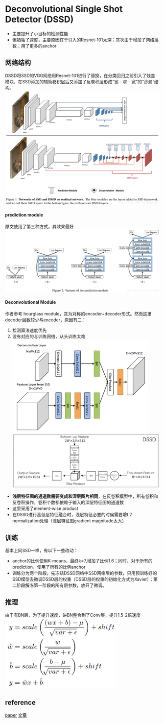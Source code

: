 # Deconvolutional Single Shot Detector (DSSD)
- 主要提升了小目标的检测性能
- 但牺牲了速度，主要原因在于引入的Resnet-101太深；其次由于增加了网络层数；用了更多的anchor
## 网络结构
DSSD将SSD的VGG网络用Resnet-101进行了替换，在分类回归之前引入了残差模块，在SSD添加的辅助卷积层后又添加了反卷积层形成“宽 - 窄 - 宽”的“沙漏”结构。
![alt](imgs/dssd1.png)

#### prediction module
原文使用了第三种方式，其效果最好
![alt](imgs/dssd2.png)
#### Deconvolutional Module
作者参考 hourglass module，其为对称的encoder+decoder形式。然而这里decoder层数较少与encoder，原因有二：
1. 检测算法速度优先
2. 没有对应的与训练网络，从头训练太难
![alt](imgs/dssd3.png)
![alt](imgs/dssd5.jpg)
- **浅层特征图的通道数需要变成和深层图片相同**，在反卷积模型中，所有卷积和反卷积操作，卷积个数都依赖于输入的深层特征图的通道数
- 这里采用了element-wise product
- 在DSSD进行高低层特征融合时，浅层特征必要的时候需要增L2 normalization处理（浅层特征图gradient magnitude太大）


## 训练
基本上同SSD一样，有以下一些改动：
- anchor的比例使用K-means，最终k=7,增加了比例1.6；同时，对于所有的prediction，使用了所有的比例anchor
- 训练分为两个阶段，先冻结DSSD网络中SSD网络层的参数，只用预训练好的SSD模型去微调DSSD层的权重（DSSD层的权重的初始化方式为Xavier）；第二阶段解冻第一阶段的所有层参数，放开了微调。
## 推理
由于有BN层，为了提升速度，讲BN整合到了Conv层，提升1.5-2倍速度
![alt](imgs/dssd4.png)

## reference
[paper](https://arxiv.org/pdf/1701.06659.pdf)
[文章](https://blog.csdn.net/zj15939317693/article/details/80599596)